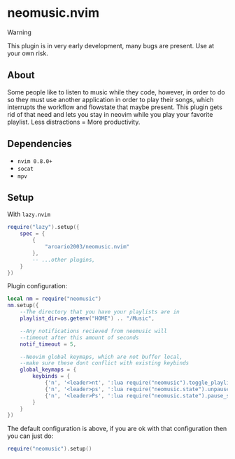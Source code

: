 # neomusic.nvim

> [!WARNING]
> This plugin is in very early development, many bugs are present. Use at your own risk.

## About

Some people like to listen to music while they code, however, in order to do so they must use another application in order to play their songs, which interrupts the workflow and flowstate that maybe present. This plugin gets rid of that need and lets you stay in neovim while you play your favorite playlist. Less distractions = More productivity.

## Dependencies

- `nvim 0.8.0+`
- `socat`
- `mpv`

## Setup

With `lazy.nvim`

```lua
require("lazy").setup({
    spec = {
        {
            "aroario2003/neomusic.nvim"
        },
        -- ...other plugins,
    }
})
```

Plugin configuration:

```lua
local nm = require("neomusic")
nm.setup({
    --The directory that you have your playlists are in
    playlist_dir=os.getenv("HOME") .. "/Music",

    --Any notifications recieved from neomusic will
    --timeout after this amount of seconds
    notif_timeout = 5,

    --Neovim global keymaps, which are not buffer local,
    --make sure these dont conflict with existing keybinds
    global_keymaps = {
        keybinds = {
            {'n', '<leader>nt', ':lua require("neomusic").toggle_playlist_menu()<CR>'},
            {'n', '<leader>ps', ':lua require("neomusic.state").unpause_song()<CR>'},
            {'n', '<leader>Ps', ':lua require("neomusic.state").pause_song()<CR>'}
        }
    }
})
```

The default configuration is above, if you are ok with that configuration then you can just do:

```lua
require("neomusic").setup()
```

